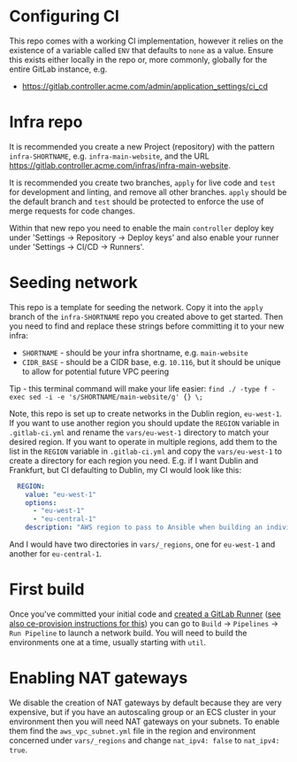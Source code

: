 # Configuring CI
This repo comes with a working CI implementation, however it relies on the existence of a variable called `ENV` that defaults to `none` as a value. Ensure this exists either locally in the repo or, more commonly, globally for the entire GitLab instance, e.g.

* https://gitlab.controller.acme.com/admin/application_settings/ci_cd

# Infra repo
It is recommended you create a new Project (repository) with the pattern `infra-SHORTNAME`, e.g. `infra-main-website`, and the URL https://gitlab.controller.acme.com/infras/infra-main-website.

It is recommended you create two branches, `apply` for live code and `test` for development and linting, and remove all other branches. `apply` should be the default branch and `test` should be protected to enforce the use of merge requests for code changes.

Within that new repo you need to enable the main `controller` deploy key under 'Settings -> Repository -> Deploy keys' and also enable your runner under 'Settings -> CI/CD -> Runners'.

# Seeding network
This repo is a template for seeding the network. Copy it into the `apply` branch of the `infra-SHORTNAME` repo you created above to get started. Then you need to find and replace these strings before committing it to your new infra:

* `SHORTNAME` - should be your infra shortname, e.g. `main-website`
* `CIDR_BASE` - should be a CIDR base, e.g. `10.116`, but it should be unique to allow for potential future VPC peering

Tip - this terminal command will make your life easier: `find ./ -type f -exec sed -i -e 's/SHORTNAME/main-website/g' {} \;`

Note, this repo is set up to create networks in the Dublin region, `eu-west-1`. If you want to use another region you should update the `REGION` variable in `.gitlab-ci.yml` and rename the `vars/eu-west-1` directory to match your desired region. If you want to operate in multiple regions, add them to the list in the `REGION` variable in `.gitlab-ci.yml` and copy the `vars/eu-west-1` to create a directory for each region you need. E.g. if I want Dublin and Frankfurt, but CI defaulting to Dublin, my CI would look like this:

```yaml
  REGION:
    value: "eu-west-1"
    options:
      - "eu-west-1"
      - "eu-central-1"
    description: "AWS region to pass to Ansible when building an individual host."
```

And I would have two directories in `vars/_regions`, one for `eu-west-1` and another for `eu-central-1`.

# First build
Once you've committed your initial code and [created a GitLab Runner](https://docs.gitlab.com/ee/tutorials/create_register_first_runner/) ([see also ce-provision instructions for this](https://github.com/codeenigma/ce-provision/wiki/Infrastructure-repository)) you can go to `Build` -> `Pipelines` -> `Run Pipeline` to launch a network build. You will need to build the environments one at a time, usually starting with `util`.

# Enabling NAT gateways
We disable the creation of NAT gateways by default because they are very expensive, but if you have an autoscaling group or an ECS cluster in your environment then you will need NAT gateways on your subnets. To enable them find the `aws_vpc_subnet.yml` file in the region and environment concerned under `vars/_regions` and change `nat_ipv4: false` to `nat_ipv4: true`.
